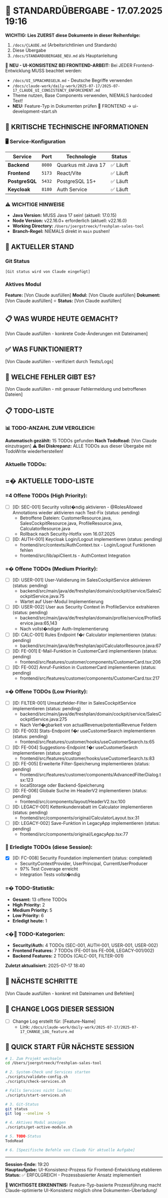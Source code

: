 # 🔄 STANDARDÜBERGABE - 17.07.2025 19:16

**WICHTIG: Lies ZUERST diese Dokumente in dieser Reihenfolge:**
1. `/docs/CLAUDE.md` (Arbeitsrichtlinien und Standards)
2. Diese Übergabe
3. `/docs/STANDARDUBERGABE_NEU.md` als Hauptanleitung

🚨 **NEU - UI-KONSISTENZ BEI FRONTEND-ARBEIT:**
Bei JEDER Frontend-Entwicklung MUSS beachtet werden:
- `/docs/UI_SPRACHREGELN.md` - Deutsche Begriffe verwenden
- `/docs/claude-work/daily-work/2025-07-17/2025-07-17_CLAUDE_UI_CONSISTENCY_ENFORCEMENT.md`
- Theme nutzen, Base Components verwenden, NIEMALS hardcoded Text!
- **NEU:** Feature-Typ in Dokumenten prüfen 🎨 FRONTEND → ui-development-start.sh

## 🚨 KRITISCHE TECHNISCHE INFORMATIONEN

### 🖥️ Service-Konfiguration
| Service | Port | Technologie | Status |
|---------|------|-------------|--------|
| **Backend** | `8080` | Quarkus mit Java 17 | ✅ Läuft |
| **Frontend** | `5173` | React/Vite | ✅ Läuft |
| **PostgreSQL** | `5432` | PostgreSQL 15+ | ✅ Läuft |
| **Keycloak** | `8180` | Auth Service | ✅ Läuft |

### ⚠️ WICHTIGE HINWEISE
- **Java Version:** MUSS Java 17 sein! (aktuell: 17.0.15)
- **Node Version:** v22.16.0+ erforderlich (aktuell: v22.16.0)
- **Working Directory:** `/Users/joergstreeck/freshplan-sales-tool`
- **Branch-Regel:** NIEMALS direkt in `main` pushen!

## 🎯 AKTUELLER STAND

### Git Status
```
[Git status wird von Claude eingefügt]
```

### Aktives Modul
**Feature:** [Von Claude ausfüllen]
**Modul:** [Von Claude ausfüllen]
**Dokument:** [Von Claude ausfüllen] ⭐
**Status:** [Von Claude ausfüllen]

## 📋 WAS WURDE HEUTE GEMACHT?
[Von Claude ausfüllen - konkrete Code-Änderungen mit Dateinamen]

## ✅ WAS FUNKTIONIERT?
[Von Claude ausfüllen - verifiziert durch Tests/Logs]

## 🚨 WELCHE FEHLER GIBT ES?
[Von Claude ausfüllen - mit genauer Fehlermeldung und betroffenen Dateien]

## 📋 TODO-LISTE

### 📊 TODO-ANZAHL ZUM VERGLEICH:
**Automatisch gezählt:** 15 TODOs gefunden
**Nach TodoRead:** [Von Claude einzutragen]
⚠️ **Bei Diskrepanz:** ALLE TODOs aus dieser Übergabe mit TodoWrite wiederherstellen!


### Aktuelle TODOs:
## =� AKTUELLE TODO-LISTE

### =4 Offene TODOs (High Priority):
- [ ] [ID: SEC-001] Security vollst�ndig aktivieren - @RolesAllowed Annotations wieder aktivieren nach Test-Fix (status: pending)
  - Betroffene Dateien: CustomerResource.java, SalesCockpitResource.java, ProfileResource.java, CalculatorResource.java
  - Rollback nach Security-Hotfix vom 16.07.2025
- [ ] [ID: AUTH-001] Keycloak Login/Logout implementieren (status: pending)
  - frontend/src/contexts/AuthContext.tsx - Login/Logout Funktionen fehlen
  - frontend/src/lib/apiClient.ts - AuthContext Integration

### =� Offene TODOs (Medium Priority):
- [ ] [ID: USER-001] User-Validierung im SalesCockpitService aktivieren (status: pending)
  - backend/src/main/java/de/freshplan/domain/cockpit/service/SalesCockpitService.java:75
  - Wartet auf User-Modul Implementierung
- [ ] [ID: USER-002] User aus Security Context in ProfileService extrahieren (status: pending)
  - backend/src/main/java/de/freshplan/domain/profile/service/ProfileService.java:65,143
  - Nach vollst�ndiger Auth-Implementierung
- [ ] [ID: CALC-001] Rules Endpoint f�r Calculator implementieren (status: pending)
  - backend/src/main/java/de/freshplan/api/CalculatorResource.java:67
- [ ] [ID: FE-001] E-Mail-Funktion in CustomerCard implementieren (status: pending)
  - frontend/src/features/customer/components/CustomerCard.tsx:206
- [ ] [ID: FE-002] Anruf-Funktion in CustomerCard implementieren (status: pending)
  - frontend/src/features/customer/components/CustomerCard.tsx:217

### =� Offene TODOs (Low Priority):
- [ ] [ID: FILTER-001] Umsatzfelder-Filter in SalesCockpitService implementieren (status: pending)
  - backend/src/main/java/de/freshplan/domain/cockpit/service/SalesCockpitService.java:275
  - Nach Verf�gbarkeit von actualRevenue/potentialRevenue Feldern
- [ ] [ID: FE-003] Stats-Endpoint f�r useCustomerSearch implementieren (status: pending)
  - frontend/src/features/customer/hooks/useCustomerSearch.ts:65
- [ ] [ID: FE-004] Suggestions-Endpoint f�r useCustomerSearch implementieren (status: pending)
  - frontend/src/features/customer/hooks/useCustomerSearch.ts:83
- [ ] [ID: FE-005] Erweiterte Filter-Speicherung implementieren (status: pending)
  - frontend/src/features/customer/components/AdvancedFilterDialog.tsx:123
  - localStorage oder Backend-Speicherung
- [ ] [ID: FE-006] Globale Suche im HeaderV2 implementieren (status: pending)
  - frontend/src/components/layout/HeaderV2.tsx:100
- [ ] [ID: LEGACY-001] Kettenkundenrabatt im Calculator implementieren (status: pending)
  - frontend/src/components/original/CalculatorLayout.tsx:31
- [ ] [ID: LEGACY-002] Save-Funktion in LegacyApp implementieren (status: pending)
  - frontend/src/components/original/LegacyApp.tsx:77

###  Erledigte TODOs (diese Session):
- [x] [ID: FC-008] Security Foundation implementiert (status: completed)
  - SecurityContextProvider, UserPrincipal, CurrentUserProducer
  - 97% Test Coverage erreicht
  - Integration Tests vollst�ndig

### =� TODO-Statistik:
- **Gesamt:** 13 offene TODOs
- **High Priority:** 2
- **Medium Priority:** 5
- **Low Priority:** 6
- **Erledigt heute:** 1

### <� TODO-Kategorien:
- **Security/Auth:** 4 TODOs (SEC-001, AUTH-001, USER-001, USER-002)
- **Frontend Features:** 7 TODOs (FE-001 bis FE-006, LEGACY-001/002)
- **Backend Features:** 2 TODOs (CALC-001, FILTER-001)

**Zuletzt aktualisiert:** 2025-07-17 18:40
## 🔧 NÄCHSTE SCHRITTE
[Von Claude ausfüllen - konkret mit Dateinamen und Befehlen]

## 📝 CHANGE LOGS DIESER SESSION
- [ ] Change Log erstellt für: [Feature-Name]
  - Link: `/docs/claude-work/daily-work/2025-07-17/2025-07-17_CHANGE_LOG_feature.md`

## 🚀 QUICK START FÜR NÄCHSTE SESSION
```bash
# 1. Zum Projekt wechseln
cd /Users/joergstreeck/freshplan-sales-tool

# 2. System-Check und Services starten
./scripts/validate-config.sh
./scripts/check-services.sh

# Falls Services nicht laufen:
./scripts/start-services.sh

# 3. Git-Status
git status
git log --oneline -5

# 4. Aktives Modul anzeigen
./scripts/get-active-module.sh

# 5. TODO-Status
TodoRead

# 6. [Spezifische Befehle von Claude für aktuelle Aufgabe]
```

---
**Session-Ende:** 19:20  
**Hauptaufgabe:** UI-Konsistenz-Prozess für Frontend-Entwicklung etablieren  
**Status:** ✅ ERFOLGREICH - Prozessbasierter Ansatz implementiert

**🎯 WICHTIGSTE ERKENNTNIS:** Feature-Typ-basierte Prozessführung macht Claude-optimierte UI-Konsistenz möglich ohne Dokumenten-Überladung!
